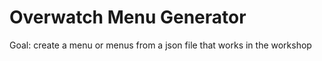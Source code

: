 # Overwatch Menu Generator
Goal: create a menu or menus from a json file that
      works in the workshop
